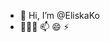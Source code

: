 - 👋 Hi, I’m @EliskaKo
- 👀🌱💞️ 📫 😄 ⚡

<!---
EliskaKo/EliskaKo is a ✨ special ✨ repository because its `README.md` (this file) appears on your GitHub profile.
You can click the Preview link to take a look at your changes.
--->
